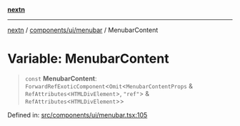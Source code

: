 [**nextn**](../../../../README.md)

***

[nextn](../../../../modules.md) / [components/ui/menubar](../README.md) / MenubarContent

# Variable: MenubarContent

> `const` **MenubarContent**: `ForwardRefExoticComponent`\<`Omit`\<`MenubarContentProps` & `RefAttributes`\<`HTMLDivElement`\>, `"ref"`\> & `RefAttributes`\<`HTMLDivElement`\>\>

Defined in: [src/components/ui/menubar.tsx:105](https://github.com/Dicommunitas/ThreeJS_Terminal_3D/blob/c2331e405b00973e4f5e87258cdaf1d7c733b058/src/components/ui/menubar.tsx#L105)
